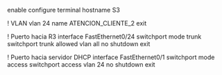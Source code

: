 enable
configure terminal
hostname S3

! VLAN 
vlan 24
 name ATENCION_CLIENTE_2
exit

! Puerto hacia R3
interface FastEthernet0/24
 switchport mode trunk
 switchport trunk allowed vlan all
 no shutdown
exit

! Puerto hacia servidor DHCP
interface FastEthernet0/1
 switchport mode access
 switchport access vlan 24
 no shutdown
exit